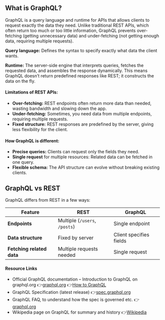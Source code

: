 ## What is GraphQL?

GraphQL is a query language and runtime for APIs that allows clients to request exactly the data they need. Unlike traditional REST APIs, which often return too much or too little information, GraphQL prevents over-fetching (getting unnecessary data) and under-fetching (not getting enough data, requiring multiple requests).

**Query language:** Defines the syntax to specify exactly what data the client wants.

**Runtime:** The server-side engine that interprets queries, fetches the requested data, and assembles the response dynamically. This means GraphQL doesn’t return predefined responses like REST; it constructs the data on the fly.

#### Limitations of REST APIs:

- **Over-fetching:** REST endpoints often return more data than needed, wasting bandwidth and slowing down the app.
- **Under-fetching:** Sometimes, you need data from multiple endpoints, requiring multiple requests.
- **Fixed structure:** REST responses are predefined by the server, giving less flexibility for the client.

#### How GraphQL is different:

- **Precise queries:** Clients can request only the fields they need.
- **Single request** for multiple resources: Related data can be fetched in one query.
- **Flexible schema:** The API structure can evolve without breaking existing clients.

## GraphQL vs REST

GraphQL differs from REST in a few ways:

| Feature                   | REST                          | GraphQL                 |
| ------------------------- | ----------------------------- | ----------------------- |
| **Endpoints**             | Multiple (`/users`, `/posts`) | Single endpoint         |
| **Data structure**        | Fixed by server               | Client specifies fields |
| **Fetching related data** | Multiple requests needed      | Single request          |




#### Resource Links

- Official GraphQL documentation – Introduction to GraphQL on graphql.org
  👉[graphql.org](https://graphql.org/learn/?utm_source=chatgpt.com)
  👉[How to GraphQL](https://www.howtographql.com/basics/0-introduction/)
- GraphQL Specification (latest release) 👉[spec.graphql.org](https://spec.graphql.org/October2021/?utm_source=chatgpt.com)
- GraphQL FAQ, to understand how the spec is governed etc. 👉[graphql.org](https://graphql.org/faq/general/?utm_source=chatgpt.com)
- Wikipedia page on GraphQL for summary and history 👉[Wikipedia](https://en.wikipedia.org/wiki/GraphQL?utm_source=chatgpt.com)

